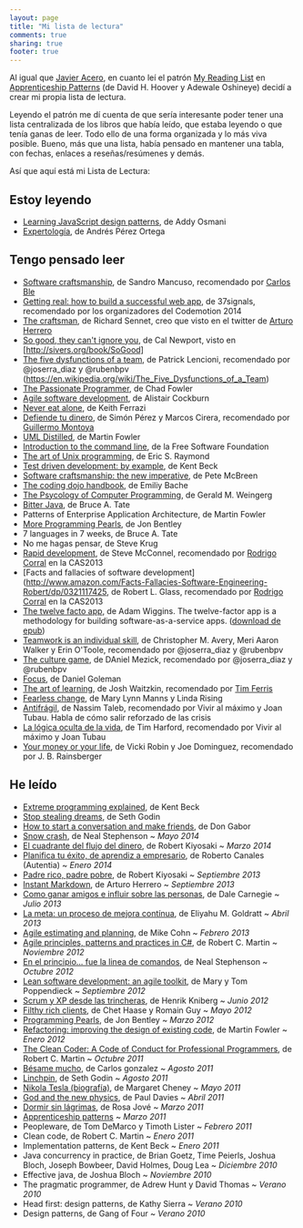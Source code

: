 ```yaml
---
layout: page
title: "Mi lista de lectura"
comments: true
sharing: true
footer: true
---
```


Al igual que [Javier Acero](http://javieracero.com), en cuanto leí el patrón 
[My Reading List](http://apprenticeship-patterns.labs.oreilly.com/ch06.html#reading_list) 
en [Apprenticeship Patterns](http://apprenticeship-patterns.labs.oreilly.com) 
(de David H. Hoover y Adewale Oshineye) decidí a crear mi propia lista de lectura.

Leyendo el patrón me dí cuenta de que sería interesante poder tener una lista centralizada 
de los libros que había leído, que estaba leyendo o que tenía ganas de leer. Todo ello de 
una forma organizada y lo más viva posible. Bueno, más que una lista, había pensado en 
mantener una tabla, con fechas, enlaces a reseñas/resúmenes y demás.

Así que aquí está mi Lista de Lectura:

## Estoy leyendo

- [Learning JavaScript design patterns](http://www.amazon.com/Learning-JavaScript-Design-Patterns-Osmani/dp/1449331815/), de Addy Osmani
- [Expertología](http://www.amazon.es/dp/8492414502), de Andrés Pérez Ortega

## Tengo pensado leer

- [Software craftsmanship](https://leanpub.com/socra), de Sandro Mancuso, recomendado por [Carlos Ble](http://twitter.com/carlosble)
- [Getting real: how to build a successful web app](https://gettingreal.37signals.com/), de 37signals, recomendado por los organizadores del Codemotion 2014
- [The craftsman](http://www.amazon.com/dp/0300151195/ref=cm_sw_su_dp), de Richard Sennet, creo que visto en el twitter de [Arturo Herrero](http://twitter.com/arturoherrero)
- [So good, they can't ignore you](http://www.amazon.com/dp/1455509124?tag=sivers-20), de Cal Newport, visto en [http://sivers.org/book/SoGood]
- [The five dysfunctions of a team](http://www.amazon.com/The-Five-Dysfunctions-Team-Leadership/dp/0787960756), de Patrick Lencioni, recomendado por @joserra_diaz y @rubenbpv (https://en.wikipedia.org/wiki/The_Five_Dysfunctions_of_a_Team)
- [The Passionate Programmer](http://pragprog.com/book/cfcar2/the-passionate-programmer), de Chad Fowler
- [Agile software development](http://www.amazon.com/Agile-Software-Development-Alistair-Cockburn/dp/0201699699), de Alistair Cockburn
- [Never eat alone](http://www.amazon.com/Never-Eat-Alone-Secrets-Relationship/dp/0385512058), de Keith Ferrazi
- [Defiende tu dinero](http://www.casadellibro.com/libro-defiende-tu-dinero/9788466651899/2016460), de Simón Pérez y Marcos Cirera, recomendado por [Guillermo Montoya](https://twitter.com/gmfdsr)
- [UML Distilled](http://www.amazon.es/gp/product/0321193687/ref=as_li_tf_tl?ie=UTF8&camp=3626&creative=24790&creativeASIN=0321193687&linkCode=as2&tag=wwwjaviergarz-21), de Martin Fowler
- [Introduction to the command line](http://shop.fsf.org/product/Introduction_to_Command_Line/), de la Free Software Foundation <!-- visto en blog de javier garzás: http://www.javiergarzas.com/2013/04/que-es-uml-diagramas-uml.html -->
- [The art of Unix programming](http://www.catb.org/esr/writings/taoup), de Eric S. Raymond
- [Test driven development: by example](http://www.amazon.com/Test-Driven-Development-Kent-Beck/dp/0321146530), de Kent Beck
- [Software craftsmanship: the new imperative](http://www.amazon.com/Software-Craftsmanship-Imperative-Pete-McBreen/dp/0201733862), de Pete McBreen
- [The coding dojo handbook](https://leanpub.com/codingdojohandbook), de Emiliy Bache
- [The Psycology of Computer Programming](http://www.amazon.com/exec/obidos/ASIN/0932633420/codihorr-20), de Gerald M. Weingerg
- [Bitter Java](http://books.google.co.in/books?id=U5dXq7FzvcIC), de Bruce A. Tate
- Patterns of Enterprise Application Architecture, de Martin Fowler
- [More Programming Pearls](http://search.barnesandnoble.com/More-Programming-Pearls/John-Bentley/e/9780201118896), de Jon Bentley
- 7 languages in 7 weeks, de Bruce A. Tate
- No me hagas pensar, de Steve Krug
- [Rapid development](http://www.stevemcconnell.com/rd.htm), de Steve McConnel, recomendado por [Rodrigo Corral](http://twitter.com/r_corral) en la CAS2013
- [Facts and fallacies of software development](http://www.amazon.com/Facts-Fallacies-Software-Engineering-Robert/dp/0321117425, de Robert L. Glass, recomendado por [Rodrigo Corral](http://twitter.com/r_corral) en la CAS2013
- [The twelve facto app](http://12factor.net/), de Adam Wiggins. The twelve-factor app is a methodology for building software-as-a-service apps. ([download de epub](http://12factor.net/12factor.epub))
- [Teamwork is an individual skill](http://www.amazon.com/Teamwork-Is-Individual-Skill-Responsibility/dp/1576751554), de Christopher M. Avery, Meri Aaron Walker y Erin O'Toole, recomendado por @joserra_diaz y @rubenbpv
- [The culture game](http://www.amazon.com/The-Culture-Game-Tools-Manager/dp/0984875301/), de DAniel Mezick, recomendado por @joserra_diaz y @rubenbpv
- [Focus](http://www.amazon.es/gp/product/8499883052/), de Daniel Goleman
- [The art of learning](http://www.amazon.com/The-Art-Learning-Journey-Performance/dp/0743277465), de Josh Waitzkin, recomendado por [Tim Ferris](http://fourhourworkweek.com/2014/03/20/the-art-of-learning-joshua-waitzkin/)
- [Fearless change](http://www.amazon.com/Fearless-Change-Patterns-Introducing-Ideas/dp/0201741571), de Mary Lynn Manns y Linda Rising
- [Antifrágil](http://www.amazon.es/gp/product/8449328640/ref=as_li_ss_tl?ie=UTF8&camp=3626&creative=24822&creativeASIN=8449328640&linkCode=as2&tag=viviralmaximo-21), de Nassim Taleb, recomendado por Vivir al máximo y Joan Tubau. Habla de cómo salir reforzado de las crisis
- [La lógica oculta de la vida](http://www.amazon.es/gp/product/8484607399/ref=as_li_ss_tl?ie=UTF8&camp=3626&creative=24822&creativeASIN=8484607399&linkCode=as2&tag=viviralmaximo-21), de Tim Harford, recomendado por Vivir al máximo y Joan Tubau
- [Your money or your life](http://www.amazon.com/Your-Money-Life-Transforming-Relationship/dp/0143115766), de Vicki Robin y Joe Dominguez, recomendado por J. B. Rainsberger

## He leído

- [Extreme programming explained](http://www.amazon.com/Extreme-Programming-Explained-Embrace-Change/dp/0201616416), de Kent Beck
- [Stop stealing dreams](http://sethgodin.hubpages.com/hub/stop-stealing-dreams), de Seth Godin
- [How to start a conversation and make friends](http://www.amazon.com/How-Start-Conversation-Make-Friends/dp/1451610998), de Don Gabor
- [Snow crash](http://www.amazon.com/Snow-Crash-Bantam-Spectra-Book/dp/0553380958), de Neal Stephenson ~ *Mayo 2014*
- [El cuadrante del flujo del dinero](https://gist.github.com/rchavarria/11244352),
de Robert Kiyosaki ~ *Marzo 2014*
- [Planifica tu éxito, de aprendiz a empresario](/blog/2014/02/18/planifica-tu-exito),
de Roberto Canales (Autentia) ~ *Enero 2014*
- [Padre rico, padre pobre](http://www.amazon.com/Padre-Rico-Pobre-Spanish-Edition/dp/160396181X),
de Robert Kiyosaki ~ *Septiembre 2013*
- [Instant Markdown](/blog/2013/10/07/instant-markdown), de Arturo Herrero ~ *Septiembre 2013*
- [Como ganar amigos e influir sobre las personas](https://gist.github.com/rchavarria/8567866),
de Dale Carnegie ~ *Julio 2013*
- [La meta: un proceso de mejora contínua](/blog/2013/04/10/la-meta), de Eliyahu M. Goldratt ~ *Abril 2013*
- [Agile estimating and planning](blog/2013/02/13/agile-estimating-and-planning/), de Mike Cohn ~ *Febrero 2013*
- [Agile principles, patterns and practices in C#](http://rchavarria.wordpress.com/2012/11/22/agile-principles-patterns-and-practices-in-c), de Robert C. Martin ~ *Noviembre 2012*
- [En el principio... fue la linea de comandos](http://rchavarria.wordpress.com/2012/10/25/en-el-principio-fue-la-linea-de-comandos), de Neal Stephenson ~ *Octubre 2012*
- [Lean software development: an agile toolkit](http://rchavarria.wordpress.com/2012/10/10/lean-software-development), de Mary y Tom Poppendieck ~ *Septiembre 2012*
- [Scrum y XP desde las trincheras](http://rchavarria.wordpress.com/2012/07/06/scrum-y-xp-desde-las-trincheras), de Henrik Kniberg ~ *Junio 2012*
- [Filthy rich clients](http://filthyrichclients.org), de Chet Haase y Romain Guy ~ *Mayo 2012*
- [Programming Pearls](http://rchavarria.wordpress.com/2012/05/25/programming-pearls), de Jon Bentley ~ *Marzo 2012*
- [Refactoring: improving the design of existing code](http://www.amazon.com/gp/product/0201485672/ref=as_li_tf_il?ie=UTF8&amp;tag=good-read-books-20&amp;linkCode=as2&amp;camp=217145&amp;creative=399369&amp;creativeASIN=0201485672), de Martin Fowler ~ *Enero 2012*
- [The Clean Coder: A Code of Conduct for Professional Programmers](http://www.amazon.com/Clean-Coder-Conduct-Professional-Programmers/dp/0137081073/ref=sr_1_5?ie=UTF8&amp;qid=1314772593&amp;sr=8-5), de Robert C. Martin ~ *Octubre 2011*
- [Bésame mucho](http://www.casadellibro.com/libro-besame-mucho-como-criar-a-tus-hijos-con-amor-lujo/1159119/2900001206153), de Carlos gonzalez ~ *Agosto 2011*
- [Linchpin](http://www.amazon.com/Linchpin-Are-Indispensable-Seth-Godin/dp/1591844096/ref=sr_1_1?s=books&amp;ie=UTF8&amp;qid=1302263434&amp;sr=1-1), de Seth Godin ~ *Agosto 2011*
- [Nikola Tesla (biografía)](http://www.casadellibro.com/libro-nikola-tesla-el-genio-al-que-le-robaron-la-luz/1652872/2900001360156), de Margaret Cheney ~ *Mayo 2011*
- [God and the new physics](http://rchavarria.wordpress.com/2011/04/08/god-and-the-new-physics), de Paul Davies ~ *Abril 2011*
- [Dormir sin lágrimas](http://rchavarria.wordpress.com/2011/03/29/dormir-sin-lagrimas), de Rosa Jové ~ *Marzo 2011*
- [Apprenticeship patterns](blog/2011/03/24/apprenticeship-patterns) ~ *Marzo 2011*
- Peopleware, de Tom DeMarco y Timoth Lister ~ *Febrero 2011*
- Clean code, de Robert C. Martin ~ *Enero 2011*
- Implementation patterns, de Kent Beck ~ *Enero 2011*
- Java concurrency in practice, de Brian Goetz, Time Peierls, Joshua Bloch, Joseph Bowbeer, David Holmes, Doug Lea ~ *Diciembre 2010*
- Effective java, de Joshua Bloch ~ *Noviembre 2010*
- The pragmatic programmer, de Adrew Hunt y David Thomas ~ *Verano 2010*
- Head first: design patterns, de Kathy Sierra ~ *Verano 2010*
- Design patterns, de Gang of Four ~ *Verano 2010*
